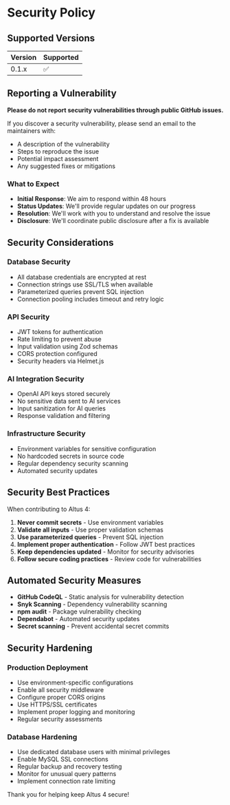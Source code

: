 # Security Policy

## Supported Versions

| Version | Supported          |
| ------- | ------------------ |
| 0.1.x   | :white_check_mark: |

## Reporting a Vulnerability

**Please do not report security vulnerabilities through public GitHub issues.**

If you discover a security vulnerability, please send an email to the maintainers with:

- A description of the vulnerability
- Steps to reproduce the issue
- Potential impact assessment
- Any suggested fixes or mitigations

### What to Expect

- **Initial Response**: We aim to respond within 48 hours
- **Status Updates**: We'll provide regular updates on our progress
- **Resolution**: We'll work with you to understand and resolve the issue
- **Disclosure**: We'll coordinate public disclosure after a fix is available

## Security Considerations

### Database Security

- All database credentials are encrypted at rest
- Connection strings use SSL/TLS when available
- Parameterized queries prevent SQL injection
- Connection pooling includes timeout and retry logic

### API Security

- JWT tokens for authentication
- Rate limiting to prevent abuse
- Input validation using Zod schemas
- CORS protection configured
- Security headers via Helmet.js

### AI Integration Security

- OpenAI API keys stored securely
- No sensitive data sent to AI services
- Input sanitization for AI queries
- Response validation and filtering

### Infrastructure Security

- Environment variables for sensitive configuration
- No hardcoded secrets in source code
- Regular dependency security scanning
- Automated security updates

## Security Best Practices

When contributing to Altus 4:

1. **Never commit secrets** - Use environment variables
2. **Validate all inputs** - Use proper validation schemas
3. **Use parameterized queries** - Prevent SQL injection
4. **Implement proper authentication** - Follow JWT best practices
5. **Keep dependencies updated** - Monitor for security advisories
6. **Follow secure coding practices** - Review code for vulnerabilities

## Automated Security Measures

- **GitHub CodeQL** - Static analysis for vulnerability detection
- **Snyk Scanning** - Dependency vulnerability scanning
- **npm audit** - Package vulnerability checking
- **Dependabot** - Automated security updates
- **Secret scanning** - Prevent accidental secret commits

## Security Hardening

### Production Deployment

- Use environment-specific configurations
- Enable all security middleware
- Configure proper CORS origins
- Use HTTPS/SSL certificates
- Implement proper logging and monitoring
- Regular security assessments

### Database Hardening

- Use dedicated database users with minimal privileges
- Enable MySQL SSL connections
- Regular backup and recovery testing
- Monitor for unusual query patterns
- Implement connection rate limiting

Thank you for helping keep Altus 4 secure!
